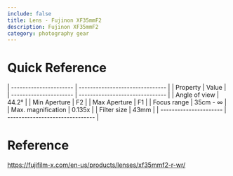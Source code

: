 ```yaml
---
include: false
title: Lens - Fujinon XF35mmF2
description: Fujinon XF35mmF2
category: photography gear
---
```


# Quick Reference

| ---------------------- | ------------------------------- |
| Property               | Value                           |
| ---------------------- | ------------------------------- |
| Angle of view          | 44.2°                           |
| Min Aperture           | F2                              |
| Max Aperture           | F1                              |
| Focus range            | 35cm - ∞                        |
| Max. magnification     | 0.135x                          |
| Filter size            | 43mm                            |
| ---------------------- | ------------------------------- |


# Reference
https://fujifilm-x.com/en-us/products/lenses/xf35mmf2-r-wr/
